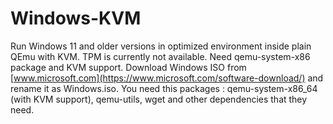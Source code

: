 # Windows-KVM
Run Windows 11 and older versions in optimized environment inside plain QEmu with KVM. TPM is currently not available. Need qemu-system-x86 package and KVM support. Download Windows ISO from [www.microsoft.com](https://www.microsoft.com/software-download/) and rename it as Windows.iso.
You need this packages : qemu-system-x86_64 (with KVM support), qemu-utils, wget and other dependencies that they need.
